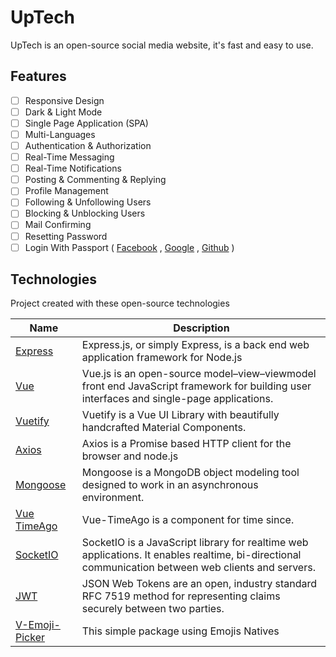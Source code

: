 # UpTech

UpTech is an open-source social media website, it's fast and easy to use.

## Features 
- [ ] Responsive Design
- [ ] Dark & Light Mode
- [ ] Single Page Application (SPA)
- [ ] Multi-Languages
- [ ] Authentication & Authorization
- [ ] Real-Time Messaging
- [ ] Real-Time Notifications
- [ ] Posting & Commenting & Replying
- [ ] Profile Management
- [ ] Following & Unfollowing Users
- [ ] Blocking & Unblocking Users
- [ ] Mail Confirming
- [ ] Resetting Password
- [ ] Login With Passport ( [Facebook](https://www.facebook.com/) , [Google](https://www.google.com/) , [Github](http://github.com/) )

## Technologies
Project created with these open-source technologies

Name | Description
---- | ----
[Express](https://github.com/expressjs/express) | Express.js, or simply Express, is a back end web application framework for Node.js
[Vue](https://github.com/vuejs/vue) | Vue.js is an open-source model–view–viewmodel front end JavaScript framework for building user interfaces and single-page applications.
[Vuetify](https://github.com/vuetifyjs/vuetify) | Vuetify is a Vue UI Library with beautifully handcrafted Material Components.
[Axios](https://github.com/axios/axios) | Axios is  a Promise based HTTP client for the browser and node.js
[Mongoose](https://github.com/Automattic/mongoose)| Mongoose is a MongoDB object modeling tool designed to work in an asynchronous environment. 
[Vue TimeAgo](https://github.com/egoist/vue-timeago)| Vue-TimeAgo is a component for time since.
[SocketIO](https://github.com/socketio/socket.io) | SocketIO is a JavaScript library for realtime web applications. It enables realtime, bi-directional communication between web clients and servers.
[JWT](https://github.com/auth0/node-jsonwebtoken)| JSON Web Tokens are an open, industry standard RFC 7519 method for representing claims securely between two parties.
[V-Emoji-Picker](https://github.com/joaoeudes7/V-Emoji-Picker) | This simple package using Emojis Natives
 
<!-- * [Redis]() -->
<!-- * []() -->



